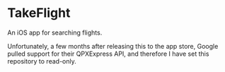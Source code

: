# TakeFlight
An iOS app for searching flights.

Unfortunately, a few months after releasing this to the app store, Google pulled support for their QPXExpress API, and therefore I have set this repository to read-only.
